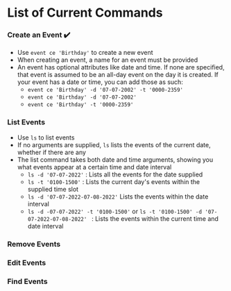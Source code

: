 # List of Current Commands

### Create an Event ✔️

- Use `event ce 'Birthday'` to create a new event
- When creating an event, a name for an event must be provided
- An event has optional attributes like date and time. If none are specified, that event is assumed to be an all-day event on the day it is created. If your event has a date or time, you can add those as such:
  - `event ce 'Birthday' -d '07-07-2002' -t '0000-2359'`
  - `event ce 'Birthday' -d '07-07-2002'`
  - `event ce 'Birthday' -t '0000-2359'`

### List Events

- Use `ls` to list events
- If no arguments are supplied, `ls` lists the events of the current date, whether if there are any
- The list command takes both date and time arguments, showing you what events appear at a certain time and date interval
  - `ls -d '07-07-2022'` : Lists all the events for the date supplied
  - `ls -t '0100-1500'` : Lists the current day's events within the supplied time slot
  - `ls -d '07-07-2022-07-08-2022'` Lists the events within the date interval
  - `ls -d -07-07-2022' -t '0100-1500'` or `ls -t '0100-1500' -d '07-07-2022-07-08-2022' ` : Lists the events within the current time and date interval

### Remove Events

### Edit Events

### Find Events
